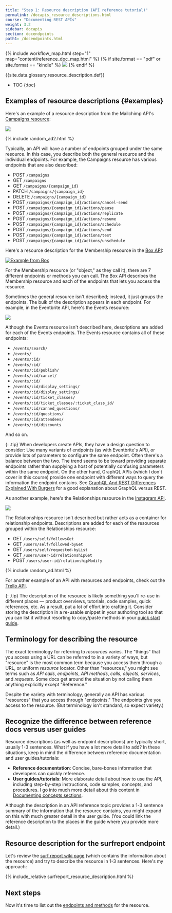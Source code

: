 ```yaml
---
title: "Step 1: Resource description (API reference tutorial)"
permalink: /docapis_resource_descriptions.html
course: "Documenting REST APIs"
weight: 3.2
sidebar: docapis
section: docendpoints
path1: /docendpoints.html
---
```


{% include workflow_map.html step="1" map="content/reference_doc_map.html"  %}
{% if site.format == "pdf" or site.format == "kindle" %}
<img src="https://s3-us-west-1.amazonaws.com/idratherbewritingmedia.com/images/api/apiref1.png"/>
{% endif %}

{{site.data.glossary.resource_description.def}}

* TOC
{:toc}

## Examples of resource descriptions {#examples}

Here's an example of a resource description from the Mailchimp API's [Campaigns resource](http://developer.mailchimp.com/documentation/mailchimp/reference/campaigns/#):

<a class="noExtIcon" href="http://developer.mailchimp.com/documentation/mailchimp/reference/campaigns/"><img src="https://s3-us-west-1.amazonaws.com/idratherbewritingmedia.com/images/api/mailchimpcampaigns.png"/></a>

{% include random_ad2.html %}

Typically, an API will have a number of endpoints grouped under the same resource. In this case, you describe both the general resource and the individual endpoints. For example, the Campaigns resource has various endpoints that are also described:

* POST `/campaigns`
* GET `/campaigns	`
* GET `/campaigns/{campaign_id}`
* PATCH `/campaigns/{campaign_id}`
* DELETE `/campaigns/{campaign_id}`
* POST `/campaigns/{campaign_id}/actions/cancel-send`
* POST `/campaigns/{campaign_id}/actions/pause`
* POST `/campaigns/{campaign_id}/actions/replicate`
* POST `/campaigns/{campaign_id}/actions/resume`
* POST `/campaigns/{campaign_id}/actions/schedule`
* POST `/campaigns/{campaign_id}/actions/send`
* POST `/campaigns/{campaign_id}/actions/test`
* POST `/campaigns/{campaign_id}/actions/unschedule`

Here's a resource description for the Membership resource in the [Box API](https://docs.box.com/reference#membership-object):

<a  class="noCrossRef" href="https://docs.box.com/reference#membership-object" class="noExtIcon"><img src="https://s3-us-west-1.amazonaws.com/idratherbewritingmedia.com/images/api/boxapi_3_17.png" alt="Example from Box" /></a>

For the Membership resource (or "object," as they call it), there are 7 different endpoints or methods you can call. The Box API describes the Membership resource and each of the endpoints that lets you access the resource.

Sometimes the general resource isn't described; instead, it just groups the endpoints. The bulk of the description appears in each endpoint. For example, in the Eventbrite API, here's the Events resource:

<a class="noExtIcon" href="https://www.eventbrite.com/platform/api#/reference/event"><img src="https://s3-us-west-1.amazonaws.com/idratherbewritingmedia.com/images/api/eventbriteresourceexample.png"/></a>

Although the Events resource isn't described here, descriptions are added for each of the Events endpoints. The Events resource contains all of these endpoints:

* `/events/search/`
* `/events/`
* `/events/:id/`
* `/events/:id/`
* `/events/:id/publish/`
* `/events/:id/cancel/`
* `/events/:id/`
* `/events/:id/display_settings/`
* `/events/:id/display_settings/`
* `/events/:id/ticket_classes/`
* `/events/:id/ticket_classes/:ticket_class_id/`
* `/events/:id/canned_questions/`
* `/events/:id/questions/`
* `/events/:id/attendees/`
* `/events/:id/discounts`

And so on.

{: .tip}
When developers create APIs, they have a design question to consider: Use many variants of endpoints (as with Eventbrite's API), or provide lots of parameters to configure the same endpoint. Often there's a balance between the two. The trend seems to be toward providing separate endpoints rather than supplying a host of potentially confusing parameters within the same endpoint. On the other hand, GraphQL APIs (which I don't cover in this course) provide one endpoint with different ways to query the information the endpoint contains. See [GraphQL And REST Differences Explained With Burgers](https://apievangelist.com/2018/06/29/rest-api-and-graphql-burger-king/) for a good explanation about GraphQL versus REST.

As another example, here's the Relationships resource in the  [Instagram API](https://instagram.com/developer/endpoints/relationships/).

<a  class="noCrossRef" href="https://instagram.com/developer/endpoints/relationships/" class="noExtIcon"><img src="https://s3-us-west-1.amazonaws.com/idratherbewritingmedia.com/images/api/instagramapi_3_17.png"/></a>

The Relationships resource isn't described but rather acts as a container for relationship endpoints. Descriptions are added for each of the resources grouped within the Relationships resource:

* GET `/users/self/followsGet`
* GET `/users/self/followed-byGet`
* GET `/users/self/requested-byList`
* GET `/users/user-id/relationshipGet`
* POST `/users/user-id/relationshipModify`

{% include random_ad.html %}

For another example of an API with resources and endpoints, check out the [Trello API](https://developers.trello.com/v1.0/reference#introduction).

{: .tip}
The description of the resource is likely something you'll re-use in different places &mdash; product overviews, tutorials, code samples, quick references, etc. As a result, put a lot of effort into crafting it. Consider storing the description in a re-usable snippet in your authoring tool so that you can list it without resorting to copy/paste methods in your [quick start guide](docapis_doc_quick_reference.html).

## Terminology for describing the resource

The exact terminology for referring to *resources* varies. The "things" that you access using a URL can be referred to in a variety of ways, but "resource" is the most common term because you access them through a URL, or uniform *resource* locator. Other than "resources," you might see terms such as *API calls*, *endpoints*, *API methods*, *calls*, *objects*, *services*, and *requests*. Some docs get around the situation by not calling them anything explicitly except "Reference."

Despite the variety with terminology, generally an API has various "resources" that you access through "endpoints." The endpoints give you access to the resource. (But terminology isn't standard, so expect variety.)

## Recognize the difference between reference docs versus user guides

Resource descriptions (as well as endpoint descriptions) are typically short, usually 1-3 sentences. What if you have a lot more detail to add? In these situations, keep in mind the difference between reference documentation and user guides/tutorials:

* **Reference documentation**: Concise, bare-bones information that developers can quickly reference.
* **User guides/tutorials**: More elaborate detail about how to use the API, including step-by-step instructions, code samples, concepts, and procedures. I go into much more detail about this content in [Documenting concepts sections](docconceptual.html).

Although the description in an API reference topic provides a 1-3 sentence summary of the information that the resource contains, you might expand on this with much greater detail in the user guide. (You could link the reference description to the places in the guide where you provide more detail.)

## <i class="fa fa-user-circle"></i> Resource description for the surfreport endpoint

Let's review the [surf report wiki page](docapis_new_endpoint_to_doc.html#surf_report_api) (which contains the information about the resource) and try to describe the resource in 1-3 sentences. Here's my approach:

<div class="docSample">
{% include_relative surfreport_resource_description.html %}
</div>


## Next steps

Now it's time to list out the [endpoints and methods](docapis_resource_endpoints.html) for the resource.
